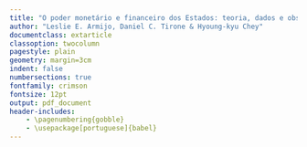 ```yaml
---
title: "O poder monetário e financeiro dos Estados: teoria, dados e observações sobre a trajetória de dominação americana"
author: "Leslie E. Armijo, Daniel C. Tirone & Hyoung-kyu Chey"
documentclass: extarticle
classoption: twocolumn
pagestyle: plain
geometry: margin=3cm
indent: false
numbersections: true
fontfamily: crimson
fontsize: 12pt
output: pdf_document
header-includes:
	- \pagenumbering{gobble}
	- \usepackage[portuguese]{babel}
---
```

